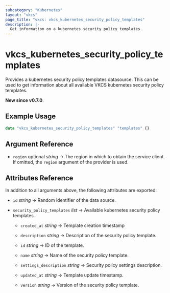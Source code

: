 ```yaml
---
subcategory: "Kubernetes"
layout: "vkcs"
page_title: "vkcs: vkcs_kubernetes_security_policy_templates"
description: |-
  Get information on a kubernetes security policy templates.
---
```


# vkcs_kubernetes_security_policy_templates

Provides a kubernetes security policy templates datasource. This can be used to get information about all available VKCS kubernetes security policy templates.

**New since v0.7.0**.

## Example Usage

```terraform
data "vkcs_kubernetes_security_policy_templates" "templates" {}
```

## Argument Reference
- `region` optional *string* &rarr;  The region in which to obtain the service client. If omitted, the `region` argument of the provider is used.


## Attributes Reference
In addition to all arguments above, the following attributes are exported:
- `id` *string* &rarr;  Random identifier of the data source.

- `security_policy_templates`  *list* &rarr;  Available kubernetes security policy templates.
  - `created_at` *string* &rarr;  Template creation timestamp

  - `description` *string* &rarr;  Description of the security policy template.

  - `id` *string* &rarr;  ID of the template.

  - `name` *string* &rarr;  Name of the security policy template.

  - `settings_description` *string* &rarr;  Security policy settings description.

  - `updated_at` *string* &rarr;  Template update timestamp.

  - `version` *string* &rarr;  Version of the security policy template.



